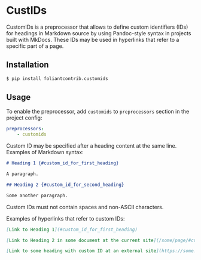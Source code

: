 # СustIDs

CustomIDs is a preprocessor that allows to define custom identifiers (IDs) for headings in Markdown source by using Pandoc-style syntax in projects built with MkDocs. These IDs may be used in hyperlinks that refer to a specific part of a page.

## Installation

```bash
$ pip install foliantcontrib.customids
```

## Usage

To enable the preprocessor, add `customids` to `preprocessors` section in the project config:

```yaml
preprocessors:
    - customids
```

Custom ID may be specified after a heading content at the same line. Examples of Markdown syntax:

```markdown
# Heading 1 {#custom_id_for_first_heading}

A paragraph.

## Heading 2 {#custom_id_for_second_heading}

Some another paragraph.
```

Custom IDs must not contain spaces and non-ASCII characters.

Examples of hyperlinks that refer to custom IDs:

```markdown
[Link to Heading 1](#custom_id_for_first_heading)

[Link to Heading 2 in some document at the current site](/some/page/#custom_id_for_second_heading)

[Link to some heading with custom ID at an external site](https://some.site/path/to/the/page/#some_custom_id)
```
